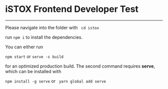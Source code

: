 # iSTOX Frontend Developer Test

---

Please navigate into the folder with ` cd istox`

run ` npm i ` to install the dependencies.

You can either run 

` npm start ` or ` serve -s build ` 

for an optimized production build. The second command requires __serve__, which can be installed with 

`npm install -g serve` or ` yarn global add serve`





